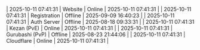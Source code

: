 | 2025-10-11 07:41:31 | Website | Online | 2025-10-11 07:41:31 |
| 2025-10-11 07:41:31 | Registration | Offline | 2025-09-09 16:40:23 |
| 2025-10-11 07:41:31 | Auth Server | Offline | 2025-08-18 09:33:31 |
| 2025-10-11 07:41:31 | Kezan (PvE) | Online | 2025-10-11 07:41:31 |
| 2025-10-11 07:41:31 | Gurubashi (PvP) | Offline | 2025-08-23 21:44:06 |
| 2025-10-11 07:41:31 | Cloudflare | Online | 2025-10-11 07:41:31 |
